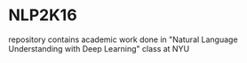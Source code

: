 # NLP2K16
repository contains academic work done in "Natural Language Understanding with Deep Learning" class at NYU
